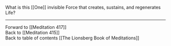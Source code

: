 What is this [[One]] invisible Force that creates, sustains, and regenerates Life? 
 
___

Forward to [[Meditation 417]]  
Back to [[Meditation 415]]  
Back to table of contents [[The Lionsberg Book of Meditations]]  